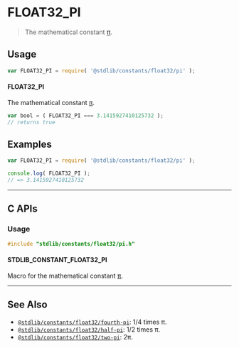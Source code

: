 <!--

@license Apache-2.0

Copyright (c) 2024 The Stdlib Authors.

Licensed under the Apache License, Version 2.0 (the "License");
you may not use this file except in compliance with the License.
You may obtain a copy of the License at

   http://www.apache.org/licenses/LICENSE-2.0

Unless required by applicable law or agreed to in writing, software
distributed under the License is distributed on an "AS IS" BASIS,
WITHOUT WARRANTIES OR CONDITIONS OF ANY KIND, either express or implied.
See the License for the specific language governing permissions and
limitations under the License.

-->

# FLOAT32_PI

> The mathematical constant [π][pi].

<section class="usage">

## Usage

```javascript
var FLOAT32_PI = require( '@stdlib/constants/float32/pi' );
```

#### FLOAT32_PI

The mathematical constant [π][pi].

```javascript
var bool = ( FLOAT32_PI === 3.1415927410125732 );
// returns true
```

</section>

<!-- /.usage -->

<section class="examples">

## Examples

<!-- TODO: better example -->

<!-- eslint no-undef: "error" -->

```javascript
var FLOAT32_PI = require( '@stdlib/constants/float32/pi' );

console.log( FLOAT32_PI );
// => 3.1415927410125732
```

</section>

<!-- /.examples -->

<!-- C interface documentation. -->

* * *

<section class="c">

## C APIs

<!-- Section to include introductory text. Make sure to keep an empty line after the intro `section` element and another before the `/section` close. -->

<section class="intro">

</section>

<!-- /.intro -->

<!-- C usage documentation. -->

<section class="usage">

### Usage

```c
#include "stdlib/constants/float32/pi.h"
```

#### STDLIB_CONSTANT_FLOAT32_PI

Macro for the mathematical constant [π][pi].

</section>

<!-- /.usage -->

<!-- C API usage notes. Make sure to keep an empty line after the `section` element and another before the `/section` close. -->

<section class="notes">

</section>

<!-- /.notes -->

<!-- Section for related `stdlib` packages. Do not manually edit this section, as it is automatically populated. -->

<section class="related">

* * *

## See Also

-   <span class="package-name">[`@stdlib/constants/float32/fourth-pi`][@stdlib/constants/float32/fourth-pi]</span><span class="delimiter">: </span><span class="description">1/4 times π.</span>
-   <span class="package-name">[`@stdlib/constants/float32/half-pi`][@stdlib/constants/float32/half-pi]</span><span class="delimiter">: </span><span class="description">1/2 times π.</span>
-   <span class="package-name">[`@stdlib/constants/float32/two-pi`][@stdlib/constants/float32/two-pi]</span><span class="delimiter">: </span><span class="description">2π.</span>

</section>

<!-- /.related -->

<!-- Section for all links. Make sure to keep an empty line after the `section` element and another before the `/section` close. -->

<section class="links">

[pi]: https://en.wikipedia.org/wiki/Pi

<!-- <related-links> -->

[@stdlib/constants/float32/fourth-pi]: https://github.com/stdlib-js/constants/tree/main/float32/fourth-pi

[@stdlib/constants/float32/half-pi]: https://github.com/stdlib-js/constants/tree/main/float32/half-pi

[@stdlib/constants/float32/two-pi]: https://github.com/stdlib-js/constants/tree/main/float32/two-pi

<!-- </related-links> -->

</section>

<!-- /.links -->
